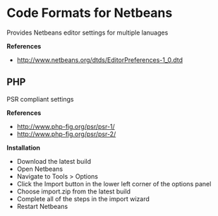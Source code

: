 # Code Formats for Netbeans
Provides Netbeans editor settings for multiple lanuages

**References**
* http://www.netbeans.org/dtds/EditorPreferences-1_0.dtd

## PHP
PSR compliant settings 

**References**
* http://www.php-fig.org/psr/psr-1/
* http://www.php-fig.org/psr/psr-2/

**Installation**
* Download the latest build
* Open Netbeans
* Navigate to Tools > Options
* Click the Import button in the lower left corner of the options panel
* Choose import.zip from the latest build
* Complete all of the steps in the import wizard
* Restart Netbeans
